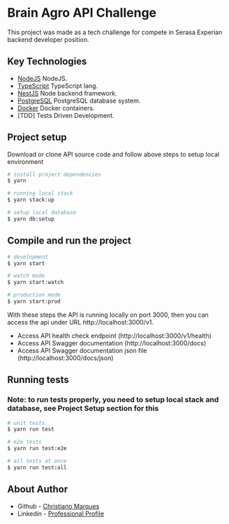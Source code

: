 # Brain Agro API Challenge

This project was made as a tech challenge for compete in Serasa Experian backend developer position.

## Key Technologies

- [NodeJS](https://nodejs.org) NodeJS.
- [TypeScript](https://www.typescriptlang.org/) TypeScript lang.
- [NestJS](https://nestjs.com/) Node backend framework.
- [PostgreSQL](https://postgresql.org/) PostgreSQL database system.
- [Docker](https://docker.com/) Docker containers.
- [TDD] Tests Driven Development.

## Project setup

Download or clone API source code and follow above steps to setup local environment

```bash
# install project dependencies
$ yarn

# running local stack
$ yarn stack:up

# setup local database
$ yarn db:setup
```

## Compile and run the project

```bash
# development
$ yarn start

# watch mode
$ yarn start:watch

# production mode
$ yarn start:prod
```
With these steps the API is running locally on port 3000, then you can access the api under URL http://localhost:3000/v1.

- Access API health check endpoint (http://localhost:3000/v1/health)
- Access API Swagger documentation (http://localhost:3000/docs)
- Access API Swagger documentation json file (http://localhost:3000/docs/json)

## Running tests

### Note: to run tests properly, you need to setup local stack and database, see Project Setup section for this

```bash
# unit tests
$ yarn run test

# e2e tests
$ yarn run test:e2e

# all tests at once
$ yarn run test:all
```

## About Author

- Github - [Christiano Marques](https://github.com/christianodejesus)
- Linkedin - [Professional Profile](https://www.linkedin.com/in/christiano-marques)
